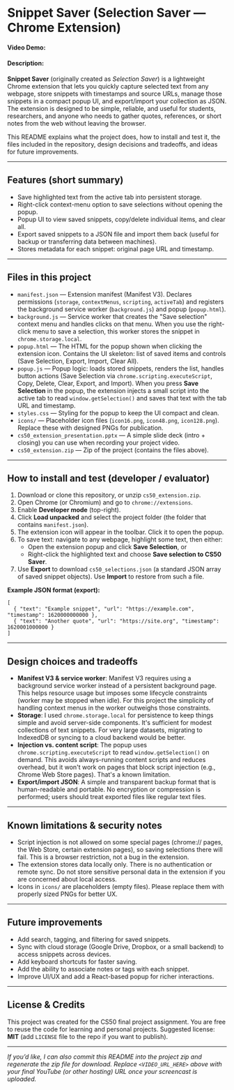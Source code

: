 # Snippet Saver (Selection Saver — Chrome Extension)

#### Video Demo:  

#### Description:

**Snippet Saver** (originally created as *Selection Saver*) is a lightweight Chrome extension that lets you quickly capture selected text from any webpage, store snippets with timestamps and source URLs, manage those snippets in a compact popup UI, and export/import your collection as JSON. The extension is designed to be simple, reliable, and useful for students, researchers, and anyone who needs to gather quotes, references, or short notes from the web without leaving the browser.

This README explains what the project does, how to install and test it, the files included in the repository, design decisions and tradeoffs, and ideas for future improvements.

---

## Features (short summary)

- Save highlighted text from the active tab into persistent storage.  
- Right-click context-menu option to save selections without opening the popup.  
- Popup UI to view saved snippets, copy/delete individual items, and clear all.  
- Export saved snippets to a JSON file and import them back (useful for backup or transferring data between machines).  
- Stores metadata for each snippet: original page URL and timestamp.

---

## Files in this project

- `manifest.json` — Extension manifest (Manifest V3). Declares permissions (`storage`, `contextMenus`, `scripting`, `activeTab`) and registers the background service worker (`background.js`) and popup (`popup.html`).  
- `background.js` — Service worker that creates the "Save selection" context menu and handles clicks on that menu. When you use the right-click menu to save a selection, this worker stores the snippet in `chrome.storage.local`.  
- `popup.html` — The HTML for the popup shown when clicking the extension icon. Contains the UI skeleton: list of saved items and controls (Save Selection, Export, Import, Clear All).  
- `popup.js` — Popup logic: loads stored snippets, renders the list, handles button actions (Save Selection via `chrome.scripting.executeScript`, Copy, Delete, Clear, Export, and Import). When you press **Save Selection** in the popup, the extension injects a small script into the active tab to read `window.getSelection()` and saves that text with the tab URL and timestamp.  
- `styles.css` — Styling for the popup to keep the UI compact and clean.  
- `icons/` — Placeholder icon files (`icon16.png`, `icon48.png`, `icon128.png`). Replace these with designed PNGs for publication.  
- `cs50_extension_presentation.pptx` — A simple slide deck (intro + closing) you can use when recording your project video.  
- `cs50_extension.zip` — Zip of the project (contains the files above).

---

## How to install and test (developer / evaluator)

1. Download or clone this repository, or unzip `cs50_extension.zip`.  
2. Open Chrome (or Chromium) and go to `chrome://extensions`.  
3. Enable **Developer mode** (top-right).  
4. Click **Load unpacked** and select the project folder (the folder that contains `manifest.json`).  
5. The extension icon will appear in the toolbar. Click it to open the popup.  
6. To save text: navigate to any webpage, highlight some text, then either:  
   - Open the extension popup and click **Save Selection**, or  
   - Right-click the highlighted text and choose **Save selection to CS50 Saver**.  
7. Use **Export** to download `cs50_selections.json` (a standard JSON array of saved snippet objects). Use **Import** to restore from such a file.

**Example JSON format (export):**

```
[
  { "text": "Example snippet", "url": "https://example.com", "timestamp": 1620000000000 },
  { "text": "Another quote", "url": "https://site.org", "timestamp": 1620001000000 }
]
```

---

## Design choices and tradeoffs

- **Manifest V3 & service worker**: Manifest V3 requires using a background service worker instead of a persistent background page. This helps resource usage but imposes some lifecycle constraints (worker may be stopped when idle). For this project the simplicity of handling context menus in the worker outweighs those constraints.  
- **Storage**: I used `chrome.storage.local` for persistence to keep things simple and avoid server-side components. It's sufficient for modest collections of text snippets. For very large datasets, migrating to IndexedDB or syncing to a cloud backend would be better.  
- **Injection vs. content script**: The popup uses `chrome.scripting.executeScript` to read `window.getSelection()` on demand. This avoids always-running content scripts and reduces overhead, but it won't work on pages that block script injection (e.g., Chrome Web Store pages). That's a known limitation.  
- **Export/import JSON**: A simple and transparent backup format that is human-readable and portable. No encryption or compression is performed; users should treat exported files like regular text files.

---

## Known limitations & security notes

- Script injection is not allowed on some special pages (chrome:// pages, the Web Store, certain extension pages), so saving selections there will fail. This is a browser restriction, not a bug in the extension.  
- The extension stores data locally only. There is no authentication or remote sync. Do not store sensitive personal data in the extension if you are concerned about local access.  
- Icons in `icons/` are placeholders (empty files). Please replace them with properly sized PNGs for better UX.

---

## Future improvements

- Add search, tagging, and filtering for saved snippets.  
- Sync with cloud storage (Google Drive, Dropbox, or a small backend) to access snippets across devices.  
- Add keyboard shortcuts for faster saving.  
- Add the ability to associate notes or tags with each snippet.  
- Improve UI/UX and add a React-based popup for richer interactions.

---

## License & Credits

This project was created for the CS50 final project assignment. You are free to reuse the code for learning and personal projects. Suggested license: **MIT** (add `LICENSE` file to the repo if you want to publish).

---

*If you’d like, I can also commit this README into the project zip and regenerate the zip file for download. Replace `<VIDEO_URL_HERE>` above with your final YouTube (or other hosting) URL once your screencast is uploaded.*
